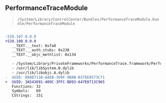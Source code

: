 ## PerformanceTraceModule

> `/System/Library/ControlCenter/Bundles/PerformanceTraceModule.bundle/PerformanceTraceModule`

```diff

-520.107.0.0.0
+520.108.0.0.0
   __TEXT.__text: 0xfa0
   __TEXT.__auth_stubs: 0x230
   __TEXT.__objc_methlist: 0x134

   - /System/Library/PrivateFrameworks/PerformanceTrace.framework/PerformanceTrace
   - /usr/lib/libSystem.B.dylib
   - /usr/lib/libobjc.A.dylib
-  UUID: B98D711B-6AEB-369F-9BAB-B37EE8573C71
+  UUID: 3A543691-409C-3FFC-BD93-647E0713C965
   Functions: 32
   Symbols:   69
   CStrings:  151

```
